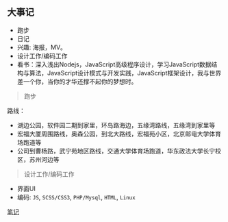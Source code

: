 
## 大事记

- 跑步
- 日记
- 兴趣: 海报，MV。
- 设计工作/编码工作
- 看书：深入浅出Nodejs，JavaScript高级程序设计，学习JavaScript数据结构与算法，JavaScript设计模式与开发实践，JavaScript框架设计，我与世界差一个你，当你的才华还撑不起你的梦想时。

> 跑步

路线：
- 湖边公园，软件园二期到家里，环岛路海边，五缘湾路线，五缘湾到家里等
- 宏福大厦周围路线，奥森公园，到北大路线，宏福苑小区，北京邮电大学体育场跑道等
- 公司到曹杨路，武宁苑地区路线，交通大学体育场跑道，华东政法大学长宁校区，苏州河边等

> 设计工作/编码工作

- 界面UI
- 编码: `JS`, `SCSS/CSS3`, `PHP/Mysql`, `HTML`, `Linux`

[笔记](https://segmentfault.com/u/alogy/articles?page=5)
